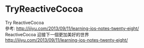 # TryReactiveCocoa
Try ReactiveCocoa
<br/>
參考: http://iiiyu.com/2013/09/11/learning-ios-notes-twenty-eight/
<br/>
ReactiveCocoa 迎接下一個更加美好的世界
<br/>
http://iiiyu.com/2013/09/11/learning-ios-notes-twenty-eight/
<br/>
